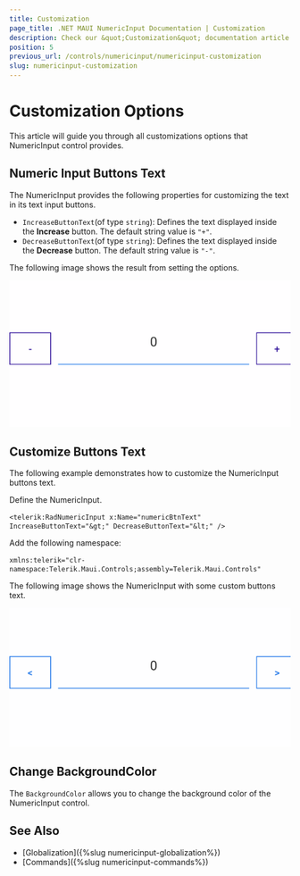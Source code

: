 ```yaml
---
title: Customization
page_title: .NET MAUI NumericInput Documentation | Customization
description: Check our &quot;Customization&quot; documentation article for Telerik NumericInput for .NET MAUI
position: 5
previous_url: /controls/numericinput/numericinput-customization
slug: numericinput-customization
---
```


# Customization Options

This article will guide you through all customizations options that NumericInput control provides.

## Numeric Input Buttons Text

The NumericInput provides the following properties for customizing the text in its text input buttons.

* `IncreaseButtonText`(of type `string`): Defines the text displayed inside the **Increase** button. The default string value is `"+"`.
* `DecreaseButtonText`(of type `string`): Defines the text displayed inside the **Decrease** button. The default string value is `"-"`.

The following image shows the result from setting the options.

![NumericInput Button Text Default Look](images/numericinput-getting-started.png "NumericInput Button Text Default Look")


## Customize Buttons Text

The following example demonstrates how to customize the NumericInput buttons text.

Define the NumericInput.

```XAML
<telerik:RadNumericInput x:Name="numericBtnText" IncreaseButtonText="&gt;" DecreaseButtonText="&lt;" />
```

Add the following namespace:

```XAML
xmlns:telerik="clr-namespace:Telerik.Maui.Controls;assembly=Telerik.Maui.Controls"
```

The following image shows the NumericInput with some custom buttons text.

![NumericInput Button Text Customization](images/numericinput-buttons-customization.png "NumericInput Button Text Customization")


## Change BackgroundColor

The `BackgroundColor` allows you to change the background color of the NumericInput control.

## See Also

- [Globalization]({%slug numericinput-globalization%})
- [Commands]({%slug numericinput-commands%})
